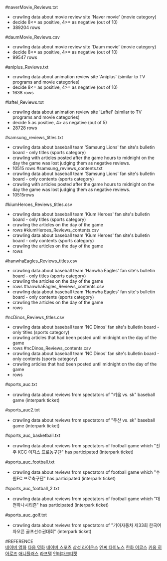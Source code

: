 #naverMovie_Reviews.txt 
- crawling data about movie review site 'Naver movie' (movie category)
- decide 8<= as positive, 4>= as negative (out of 10)
- 389204 rows

#daumMovie_Reviews.csv
- crawling data about movie review site 'Daum movie' (movie category)
- decide 8<= as positive, 4>= as negative (out of 10)
- 99547 rows

#aniplus_Reviews.txt 
- crawling data about animation review site 'Aniplus' (similar to TV programs and movie categories)
- decide 8<= as positive, 4>= as negative (out of 10)
- 1638 rows

#laftel_Reviews.txt 
- crawling data about animation review site 'Laftel' (similar to TV programs and movie categories)
- decide 5 as positive, 4> as negative (out of 5)
- 28728 rows

#samsung_reviews_titles.txt 
- crawling data about baseball team 'Samsung Lions' fan site's bulletin board - only titles (sports category)
- crawling with articles posted after the game hours to midnight on the day the game was lost judging them as negative reviews.
- 10515 rows 
#samsung_reviews_contents.txt 
- crawling data about baseball team 'Samsung Lions' fan site's bulletin board - only contents (sports category)
- crawling with articles posted after the game hours to midnight on the day the game was lost judging them as negative reviews.
- 10515rows

#kiumHeroes_Reviews_titles.csv
- crawling data about baseball team 'Kium Heroes' fan site's bulletin board - only titles (sports category)
- crawling the articles on the day of the game
- rows
#kiumHeroes_Reviews_contents.csv
- crawling data about baseball team 'Kium Heroes' fan site's bulletin board - only contents (sports category)
- crawling the articles on the day of the game
- rows

#hanwhaEagles_Reviews_titles.csv
- crawling data about baseball team 'Hanwha Eagles' fan site's bulletin board - only titles (sports category)
- crawling the articles on the day of the game
- rows
#hanwhaEagles_Reviews_contents.csv
- crawling data about baseball team 'Hanwha Eagles' fan site's bulletin board - only contents (sports category)
- crawling the articles on the day of the game
- rows

#ncDinos_Reviews_titles.csv
- crawling data about baseball team 'NC Dinos' fan site's bulletin board - only titles (sports category)
- crawling articles that had been posted until midnight on the day of the game
- rows
#ncDinos_Reviews_contents.csv
- crawling data about baseball team 'NC Dinos' fan site's bulletin board - only contents (sports category)
- crawling articles that had been posted until midnight on the day of the game
- rows

#sports_auc.txt
- crawling data about reviews from spectators of  "키움 vs. sk" baseball game (interpark ticket)

#sports_auc2.txt
- crawling data about reviews from spectators of  "두산 vs. sk" baseball game (interpark ticket)

#sports_auc_basketball.txt
- crawling data about reviews from spectators of football game which "전주 KCC 이지스 프로농구단" has participated (interpark ticket)

#sports_auc_football.txt
- crawling data about reviews from spectators of football game which "수원FC 프로축구단" has participated (interpark ticket)

#sports_auc_football_2.txt
- crawling data about reviews from spectators of football game which "대전하나시티즌" has participated (interpark ticket)

#sports_auc_golf.txt
- crawling data about reviews from spectators of "기아자동차 제33회 한국여자오픈 골프선수권대회" (interpark ticket)

#REFERENCE   
[네이버 영화](https://movie.naver.com/)
[다음 영화](https://movie.daum.net/main/new#slide-1-0)
[네이버 스포츠](https://sports.news.naver.com/index.nhn)
[삼성 라이온스](https://www.samsunglions.com/index.asp)
[엔씨 다이노스](https://www.ncdinos.com/main/index)
[한화 이글스](https://www.hanwhaeagles.co.kr/html/main/main.asp)
[키움 히어로즈](https://www.heroesbaseball.co.kr/index.do)
[애니플러스](http://www.aniplustv.com/#/default.asp?gCode=MA&sCode=000)
[라프텔](https://laftel.net/)
[인터파크티켓](http://ticket.interpark.com/)

